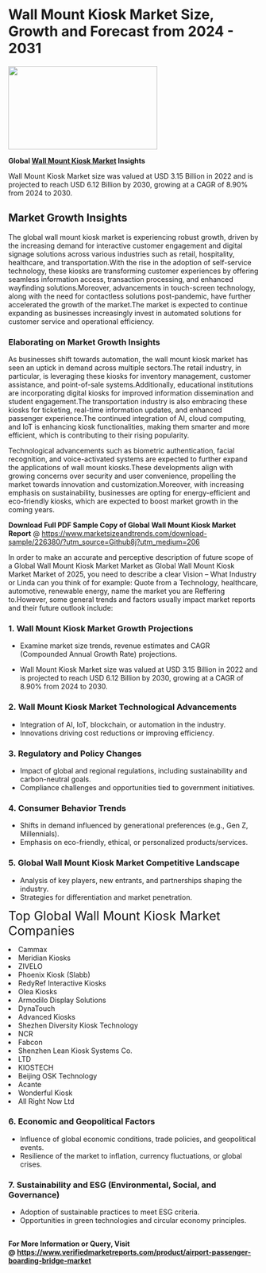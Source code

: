 <H1>Wall Mount Kiosk Market Size, Growth and Forecast from 2024 - 2031</H1><img class="aligncenter size-medium wp-image-584254" src="https://thirdeyenews.in/wp-content/uploads/2024/09/Global-Market-Research-300x168.jpeg" alt="" width="300" height="168" /><p><strong>Global&nbsp;<a href="https://www.marketsizeandtrends.com/download-sample/226380/?utm_source=Github8j?utm_medium=206">Wall Mount Kiosk Market</a> Insights</strong></p><p>Wall Mount Kiosk Market size was valued at USD 3.15 Billion in 2022 and is projected to reach USD 6.12 Billion by 2030, growing at a CAGR of 8.90% from 2024 to 2030.</p><p><h2>Market Growth Insights</h2> <p>The global wall mount kiosk market is experiencing robust growth, driven by the increasing demand for interactive customer engagement and digital signage solutions across various industries such as retail, hospitality, healthcare, and transportation.With the rise in the adoption of self-service technology, these kiosks are transforming customer experiences by offering seamless information access, transaction processing, and enhanced wayfinding solutions.Moreover, advancements in touch-screen technology, along with the need for contactless solutions post-pandemic, have further accelerated the growth of the market.The market is expected to continue expanding as businesses increasingly invest in automated solutions for customer service and operational efficiency.</p> <h3>Elaborating on Market Growth Insights</h3> <p>As businesses shift towards automation, the wall mount kiosk market has seen an uptick in demand across multiple sectors.The retail industry, in particular, is leveraging these kiosks for inventory management, customer assistance, and point-of-sale systems.Additionally, educational institutions are incorporating digital kiosks for improved information dissemination and student engagement.The transportation industry is also embracing these kiosks for ticketing, real-time information updates, and enhanced passenger experience.The continued integration of AI, cloud computing, and IoT is enhancing kiosk functionalities, making them smarter and more efficient, which is contributing to their rising popularity.</p> <p>Technological advancements such as biometric authentication, facial recognition, and voice-activated systems are expected to further expand the applications of wall mount kiosks.These developments align with growing concerns over security and user convenience, propelling the market towards innovation and customization.Moreover, with increasing emphasis on sustainability, businesses are opting for energy-efficient and eco-friendly kiosks, which are expected to boost market growth in the coming years.</p> <p><span class=""><strong>Download Full PDF Sample Copy of Global Wall Mount Kiosk Market Report</strong> @ <a href="https://www.marketsizeandtrends.com/download-sample/226380/?utm_source=Github8j?utm_medium=206" target="_blank">https://www.marketsizeandtrends.com/download-sample/226380/?utm_source=Github8j?utm_medium=206</a></span></p><p>In order to make an accurate and perceptive description of future scope of a Global&nbsp;Wall Mount Kiosk Market Market as Global&nbsp;Wall Mount Kiosk Market Market of 2025, you need to describe a clear Vision &ndash; What Industry or Linda can you think of for example: Quote from a Technology, healthcare, automotive, renewable energy, name the market you are Reffering to.However, some general trends and factors usually impact market reports and their future outlook include:</p><h3>1.&nbsp;<strong>Wall Mount Kiosk Market Growth Projections</strong></h3><ul><li>Examine market size trends, revenue estimates and CAGR (Compounded Annual Growth Rate) projections.</li><li><p>Wall Mount Kiosk Market size was valued at USD 3.15 Billion in 2022 and is projected to reach USD 6.12 Billion by 2030, growing at a CAGR of 8.90% from 2024 to 2030.</p></li></ul><h3>2.&nbsp;<strong>Wall Mount Kiosk Market Technological Advancements</strong></h3><ul><li>Integration of AI, IoT, blockchain, or automation in the industry.</li><li>Innovations driving cost reductions or improving efficiency.</li></ul><h3>3.&nbsp;<strong>Regulatory and Policy Changes</strong></h3><ul><li>Impact of global and regional regulations, including sustainability and carbon-neutral goals.</li><li>Compliance challenges and opportunities tied to government initiatives.</li></ul><h3>4.&nbsp;<strong>Consumer Behavior Trends</strong></h3><ul><li>Shifts in demand influenced by generational preferences (e.g., Gen Z, Millennials).</li><li>Emphasis on eco-friendly, ethical, or personalized products/services.</li></ul><h3>5.&nbsp;<strong>Global Wall Mount Kiosk Market Competitive Landscape</strong></h3><ul><li>Analysis of key players, new entrants, and partnerships shaping the industry.</li><li>Strategies for differentiation and market penetration.</li></ul><p data-pm-slice="1 1 []"><span style="color: inherit; font-family: inherit; font-size: 25px;">Top Global Wall Mount Kiosk Market Companies</span></p><div class="" data-test-id=""><p><li>Cammax</li><li> Meridian Kiosks</li><li> ZIVELO</li><li> Phoenix Kiosk (Slabb)</li><li> RedyRef Interactive Kiosks</li><li> Olea Kiosks</li><li> Armodilo Display Solutions</li><li> DynaTouch</li><li> Advanced Kiosks</li><li> Shezhen Diversity Kiosk Technology</li><li> NCR</li><li> Fabcon</li><li> Shenzhen Lean Kiosk Systems Co.</li><li>LTD</li><li> KIOSTECH</li><li> Beijing OSK Technology</li><li> Acante</li><li> Wonderful Kiosk</li><li> All Right Now Ltd</li></p></div><h3>6.&nbsp;<strong>Economic and Geopolitical Factors</strong></h3><ul><li>Influence of global economic conditions, trade policies, and geopolitical events.</li><li>Resilience of the market to inflation, currency fluctuations, or global crises.</li></ul><h3>7.&nbsp;<strong>Sustainability and ESG (Environmental, Social, and Governance)</strong></h3><ul><li>Adoption of sustainable practices to meet ESG criteria.</li><li>Opportunities in green technologies and circular economy principles.</li></ul><h2><strong style="font-size: 14px;">For More Information or Query, Visit @&nbsp;</strong><a style="background-color: #ffffff; font-size: 14px;" href="https://www.marketsizeandtrends.com/report/wall-mount-kiosk-market/" target="_blank">https://www.verifiedmarketreports.com/product/airport-passenger-boarding-bridge-market</a></h2>